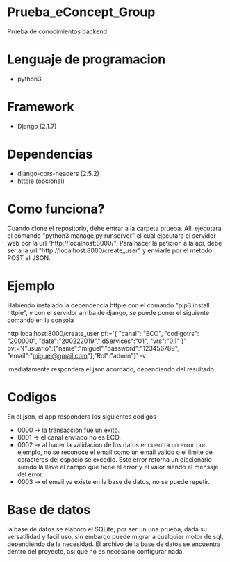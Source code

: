 # Prueba_eConcept_Group
Prueba de conocimientos backend

# Lenguaje de programacion
* python3
# Framework
* Django (2.1.7)
# Dependencias
* django-cors-headers (2.5.2)
* httpie (opcional)

# Como funciona?
Cuando clone el repositorio, debe entrar a la carpeta prueba. Alli ejecutara el comando "python3 manage.py runserver" el cual ejecutara el servidor web por la url "http://localhost:8000/".
Para hacer la peticion a la api, debe ser a la url "http://localhost:8000/create_user" y enviarle por el metodo POST el JSON.

# Ejemplo
Habiendo instalado la dependencia httpie con el comando "pip3 install httpie", y con el servidor arriba de django, se puede poner el siguiente comando en la consola 

http localhost:8000/create_user pf:='{ "canal": "ECO", "codigotrs": "200000", "date":"200222019","idServices":"01", "vrs":"0.1" }' pv:='{"usuario":{"name":"miguel","password":"123456789", "email":"miguel@gmail.com"},"Rol":"admin"}' -v

imediatamente respondera el json acordado, dependiendo del resultado.

# Codigos
En el json, el app respondera los siguientes codigos
* 0000 -> la transaccion fue un exito.
* 0001 -> el canal  enviado no es ECO.
* 0002 -> al hacer la validacion de los datos encuentra un error por ejemplo, no se reconoce el email como un email valido o el limite de caracteres del espacio se excedio. Este error retorna un diccionario siendo la llave el campo que tiene el error y el valor siendo el mensaje del error.
* 0003 -> el email ya existe en la base de datos, no se puede repetir.
# Base de datos
la base de datos se elaboro el SQLite, por ser un una prueba, dada su versatilidad y facil uso, sin embargo puede migrar a cualquier motor de sql, dependiendo de la necesidad.
El archivo de la base de datos se encuentra dentro del proyecto, asi que no es necesario configurar nada.
